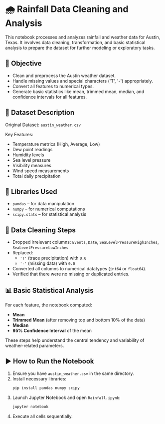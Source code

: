 # 🌧️ Rainfall Data Cleaning and Analysis

This notebook processes and analyzes rainfall and weather data for Austin, Texas. It involves data cleaning, transformation, and basic statistical analysis to prepare the dataset for further modeling or exploratory tasks.

## 📌 Objective

- Clean and preprocess the Austin weather dataset.
- Handle missing values and special characters ('T', '-') appropriately.
- Convert all features to numerical types.
- Generate basic statistics like mean, trimmed mean, median, and confidence intervals for all features.

## 📁 Dataset Description

Original Dataset: `austin_weather.csv`

Key Features:
- Temperature metrics (High, Average, Low)
- Dew point readings
- Humidity levels
- Sea level pressure
- Visibility measures
- Wind speed measurements
- Total daily precipitation

## 🧰 Libraries Used

- `pandas` – for data manipulation
- `numpy` – for numerical computations
- `scipy.stats` – for statistical analysis

## 🧹 Data Cleaning Steps

- Dropped irrelevant columns: `Events`, `Date`, `SeaLevelPressureHighInches`, `SeaLevelPressureLowInches`
- Replaced:
  - `'T'` (trace precipitation) with `0.0`
  - `'-'` (missing data) with `0.0`
- Converted all columns to numerical datatypes (`int64` or `float64`).
- Verified that there were no missing or duplicated entries.

## 📊 Basic Statistical Analysis

For each feature, the notebook computed:

- **Mean**
- **Trimmed Mean** (after removing top and bottom 10% of the data)
- **Median**
- **95% Confidence Interval** of the mean

These steps help understand the central tendency and variability of weather-related parameters.

## ▶️ How to Run the Notebook

1. Ensure you have `austin_weather.csv` in the same directory.
2. Install necessary libraries:
   ```bash
   pip install pandas numpy scipy
3. Launch Jupyter Notebook and open `Rainfall.ipynb`:
   ```bash
   jupyter notebook
4. Execute all cells sequentially.

